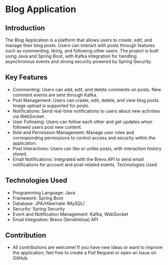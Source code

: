 # Blog Application
## Introduction
The Blog Application is a platform that allows users to create, edit, and manage their blog posts. Users can interact with posts through features such as commenting, liking, and following other users. The project is built using Java and Spring Boot, with Kafka integration for handling asynchronous events and strong security powered by Spring Security.
## Key Features
- Commenting: Users can add, edit, and delete comments on posts. New comment events are sent through Kafka.
- Post Management: Users can create, edit, delete, and view blog posts. Image upload is supported for posts.
- Notifications: Send real-time notifications to users about new activities via WebSocket.
- User Following: Users can follow each other and get updates when followed users post new content.
- Role and Permission Management: Manage user roles and corresponding permissions to control access and security within the application.
- Post Interactions: Users can like or unlike posts, with interaction history stored.
- Email Notifications: Integrated with the Brevo  API to send email notifications for account and post-related events.
Technologies Used
## Technologies Used
 - Programming Language: Java
 - Framework: Spring Boot
 - Database: JPA/Hibernate (MySQL)
 - Security: Spring Security
 - Event and Notification Management: Kafka, WebSocket
 - Email Integration: Brevo (Sendinblue) API
## Contribution
- All contributions are welcome! If you have new ideas or want to improve the application, feel free to create a Pull Request or open an Issue on GitHub.
